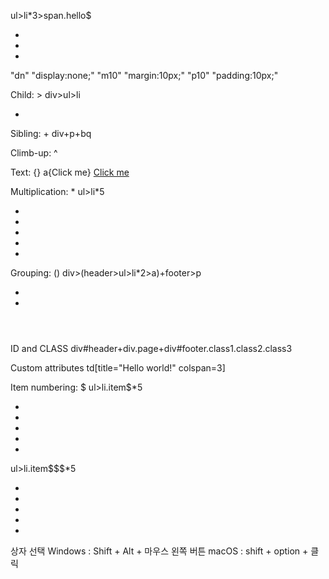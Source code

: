 ul>li*3>span.hello$
<ul>
        <li><span class="hello1"></span></li>
        <li><span class="hello2"></span></li>
        <li><span class="hello3"></span></li>
</ul>
"dn" 
"display:none;"
"m10"
"margin:10px;"
"p10"
"padding:10px;"

Child: >
div>ul>li
<div>
    <ul>
        <li></li>
    </ul>
</div>
Sibling: +
div+p+bq
<div></div>
<p></p>
<blockquote></blockquote>

Climb-up: ^


Text: {}
a{Click me}
<a href="">Click me</a>

Multiplication: *
ul>li*5
<ul>
    <li></li>
    <li></li>
    <li></li>
    <li></li>
    <li></li>
</ul>

Grouping: ()
div>(header>ul>li*2>a)+footer>p
<div>
    <header>
        <ul>
            <li><a href=""></a></li>
            <li><a href=""></a></li>
        </ul>
    </header>
    <footer>
        <p></p>
    </footer>
</div>

ID and CLASS
div#header+div.page+div#footer.class1.class2.class3
<div id="header"></div>
<div class="page"></div>
<div id="footer" class="class1 class2 class3"></div>

Custom attributes
td[title="Hello world!" colspan=3]
<td title="Hello world!" colspan="3"></td>

Item numbering: $
ul>li.item$*5
<ul>
    <li class="item1"></li>
    <li class="item2"></li>
    <li class="item3"></li>
    <li class="item4"></li>
    <li class="item5"></li>
</ul>
ul>li.item$$$*5
<ul>
    <li class="item001"></li>
    <li class="item002"></li>
    <li class="item003"></li>
    <li class="item004"></li>
    <li class="item005"></li>
</ul>


상자 선택
Windows : Shift + Alt + 마우스 왼쪽 버튼
macOS : shift + option + 클릭

